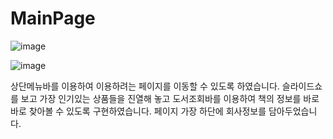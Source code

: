 # MainPage
![image](https://github.com/gangheeLee/bookproject/assets/121603208/be52223a-f38b-4c6d-b8fa-a75f4403ccc3)

![image](https://github.com/gangheeLee/bookproject/assets/121603208/1c3a11c7-d925-4134-8d31-88c66c57f55e)

상단메뉴바를 이용하여 이용하려는 페이지를 이동할 수 있도록 하였습니다. 슬라이드쇼를 보고 가장 인기있는 상품들을 
진열해 놓고 도서조회바를 이용하여 책의 정보를 바로바로 찾아볼 수 있도록 구현하였습니다.
페이지 가장 하단에 회사정보를 담아두었습니다.
